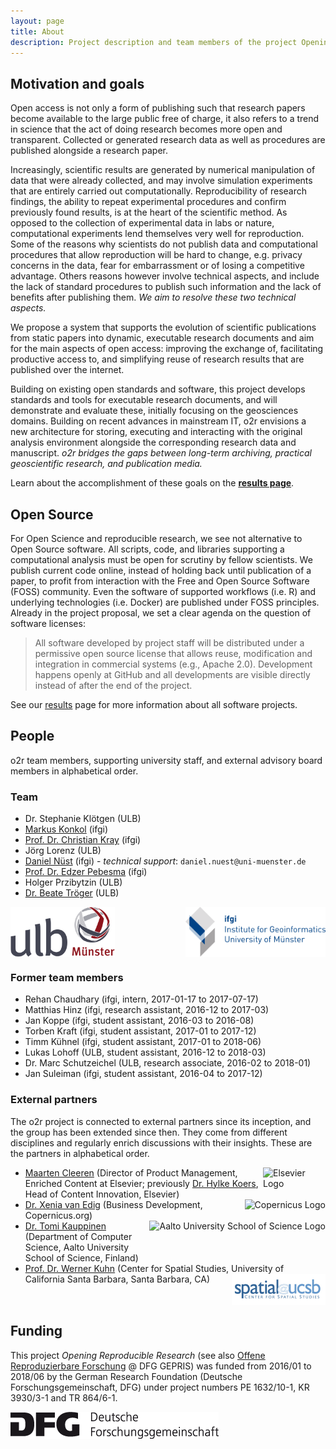 ```yaml
---
layout: page
title: About
description: Project description and team members of the project Opening Reproducible Research
---
```


## Motivation and goals

Open access is not only a form of publishing such that research papers become available to the large public free of charge, it also refers to a trend in science that the act of doing research becomes more open and transparent.
Collected or generated research data as well as procedures are published alongside a research paper.

Increasingly, scientific results are generated by numerical manipulation of data that were already collected, and may involve simulation experiments that are entirely carried out computationally.
Reproducibility of research findings, the ability to repeat experimental procedures and confirm previously found results, is at the heart of the scientific method.
As opposed to the collection of experimental data in labs or nature, computational experiments lend themselves very well for reproduction. 
Some of the reasons why scientists do not publish data and computational procedures that allow reproduction will be hard to change, e.g. privacy concerns in the data, fear for embarrassment or of losing a competitive advantage.
Others reasons however involve technical aspects, and include the lack of standard procedures to publish such information and the lack of benefits after publishing them. *We aim to resolve these two technical aspects.*

We propose a system that supports the evolution of scientific publications from static papers into dynamic, executable research documents and aim for the main aspects of open access: improving the exchange of, facilitating productive access to, and simplifying reuse of research results that are published over the internet.

Building on existing open standards and software, this project develops standards and tools for executable research documents, and will demonstrate and evaluate these, initially focusing on the geosciences domains.
Building on recent advances in mainstream IT, o2r envisions a new architecture for storing, executing and interacting with the original analysis environment alongside the corresponding research data and manuscript.
_o2r bridges the gaps between long-term archiving, practical geoscientific research, and publication media._

Learn about the accomplishment of these goals on the **[results page](/results)**.

## Open Source

For Open Science and reproducible research, we see not alternative to Open Source software.
All scripts, code, and libraries supporting a computational analysis must be open for scrutiny by fellow scientists.
We publish current code online, instead of holding back until publication of a paper, to profit from interaction with the Free and Open Source Software (FOSS) community.
Even the software of supported workflows (i.e. R) and underlying technologies (i.e. Docker) are published under FOSS principles.
Already in the project proposal, we set a clear agenda on the question of software licenses:

> All software developed by project staff will be distributed under a permissive open source license that allows reuse, modification and integration in commercial systems (e.g., Apache 2.0). Development happens openly at GitHub and all developments are visible directly instead of after the end of the project.

See our [results](/results) page for more information about all software projects.

## People

o2r team members, supporting university staff, and external advisory board members in alphabetical order.

### Team

- Dr. Stephanie Klötgen (ULB)
- [Markus Konkol](http://www.uni-muenster.de/Geoinformatics/en/institute/staff/index.php/125/Markus_Konkol) (ifgi)
- [Prof. Dr. Christian Kray](http://www.uni-muenster.de/Geoinformatics/institute/staff/index.php/118/Christian_Kray) (ifgi)
- Jörg Lorenz (ULB)
- [Daniel Nüst](http://www.uni-muenster.de/Geoinformatics/en/institute/staff/index.php/35/Daniel_N%C3%BCst) (ifgi) - _technical support_: `daniel.nuest@uni-muenster.de`
- [Prof. Dr. Edzer Pebesma](http://www.uni-muenster.de/Geoinformatics/institute/staff/index.php/119/Edzer_Pebesma) (ifgi)
- Holger Przibytzin (ULB)
- [Dr. Beate Tröger](https://www.ulb.uni-muenster.de/~personal/troeger) (ULB)

[<img src="/public/images/ulblogo.svg" height="80" style="float: left" alt="ULB Logo" />](https://www.ulb.uni-muenster.de/)

[<img src="/public/images/ifgilogo.svg" height="80" style="float: right" alt="ifgi Logo" />](https://www.uni-muenster.de/Geoinformatics/)

<div style="clear: both;"></div>

### Former team members

- Rehan Chaudhary (ifgi, intern, 2017-01-17 to 2017-07-17)
- Matthias Hinz (ifgi, research assistant, 2016-12 to 2017-03)
- Jan Koppe (ifgi, student assistant, 2016-03 to 2016-08)
- Torben Kraft (ifgi, student assistant, 2017-01 to 2017-12)
- Timm Kühnel (ifgi, student assistant, 2017-01 to 2018-06)
- Lukas Lohoff (ULB, student assistant, 2016-12 to 2018-03)
- Dr. Marc Schutzeichel (ULB, research associate, 2016-02 to 2018-01)
- Jan Suleiman (ifgi, student assistant, 2016-04 to 2017-12)

### External partners

The o2r project is connected to external partners since its inception, and the group has been extended since then. They come from different disciplines and regularly enrich discussions with their insights. These are the partners in alphabetical order.

- [<img src="https://www.elsevier.de/wp-content/uploads/2016/09/Elsevier_Logo.png" style="float:right;" width="100" alt="Elsevier Logo" />](http://elsevier.com/)[Maarten Cleeren](https://www.linkedin.com/in/maarten-cleeren-3bb39032/) (Director of Product Management, Enriched Content at Elsevier; previously [Dr. Hylke Koers](https://www.linkedin.com/in/hylke-koers-b826141), Head of Content Innovation, Elsevier)
- [<img src="https://www.copernicus.org/logo_copernicus_publications_rgb.png" style="float:right;" height="30" alt="Copernicus Logo" />](https://www.copernicus.org/)[Dr. Xenia van Edig](http://www.copernicus.org/contact_us.html) (Business Development, Copernicus.org)
- [<img src="https://upload.wikimedia.org/wikipedia/en/thumb/2/2f/Aalto_University_School_of_Science.svg/137px-Aalto_University_School_of_Science.svg.png" style="float:right;" height="50" alt="Aalto University School of Science Logo" />](http://sci.aalto.fi/en/)[Dr. Tomi Kauppinen](http://www.kauppinen.net/tomi/) (Department of Computer Science, Aalto University School of Science, Finland)
- [Prof. Dr. Werner Kuhn](http://geog.ucsb.edu/~kuhn/) (Center for Spatial Studies, University of California Santa Barbara, Santa Barbara, CA)[<img src="/public/images/spatial-ucsb-logo.jpg" style="float:right;" height="50" alt="Spatial@UCSB Logo" />](http://spatial.ucsb.edu/)

<div style="clear: both;"></div>

## Funding

This project _Opening Reproducible Research_ (see also [Offene Reproduzierbare Forschung](http://gepris.dfg.de/gepris/projekt/274927273) @ DFG GEPRIS) was funded from 2016/01 to 2018/06 by the German Research Foundation (Deutsche Forschungsgemeinschaft, DFG) under project numbers PE 1632/10-1, KR 3930/3-1 and TR 864/6-1.

[<img src="/public/images/dfg_logo_schriftzug_schwarz.png" alt="DFG Logo" />](http://www.dfg.de)

